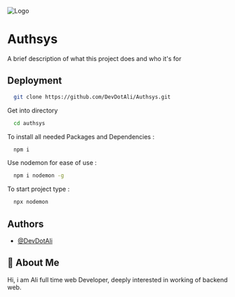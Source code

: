 
![Logo](https://cdn.discordapp.com/attachments/1289916763126890625/1289933840118186004/Authsys.PNG?ex=66faa001&is=66f94e81&hm=e57439076aa446f8ae8f1d121b6aadc0a2ef58da76149b9c35d4338e48f80891&)


# Authsys

A brief description of what this project does and who it's for


## Deployment


```bash
  git clone https://github.com/DevDotAli/Authsys.git
```
Get into directory

```bash
  cd authsys
```
To install all needed Packages and Dependencies :
```bash
  npm i
```
Use nodemon for ease of use : 
```bash
  npm i nodemon -g
```
To start project type : 
```bash
  npx nodemon
```
## Authors

- [@DevDotAli](https://github.com/DevDotAli)


## 🚀 About Me

Hi, i am Ali full time web Developer, deeply interested in working of backend web.

